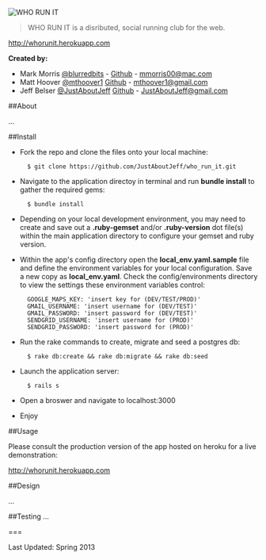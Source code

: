 ![WHO RUN IT](http://i.minus.com/iFQ6RJ7jHO4LB.png "WHO RUN IT")

> WHO RUN IT is a disributed, social running club for the web.

<http://whorunit.herokuapp.com>

**Created by:**

- Mark Morris [@blurredbits](http://www.twitter.com/blurredbits) - [Github]("https://github.com/blurredbits") - <mmorris00@mac.com>
- Matt Hoover [@mthoover1](http://www.twitter.com/mthoover1) [Github]("https://github.com/blurredbits") - <mthoover1@gmail.com>
- Jeff Belser [@JustAboutJeff](http://www.twitter.com/justaboutjeff) [Github]("https://github.com/JustAboutJeff") - <JustAboutJeff@gmail.com>

##About

 ...


##Install

- Fork the repo and clone the files onto your local machine:

    	$ git clone https://github.com/JustAboutJeff/who_run_it.git

- Navigate to the application directoy in terminal and run **bundle install** to gather the required gems:

    	$ bundle install

- Depending on your local development environment, you may need to create and save out a **.ruby-gemset** and/or **.ruby-version** dot file(s) within the main application directory to configure your gemset and ruby version.

- Within the app's config directory open the **local_env.yaml.sample** file and define the environment variables for your local configuration. Save a new copy as **local_env.yaml**. Check the config/environments directory to view the settings these environment variables control:

    	GOOGLE_MAPS_KEY: 'insert key for (DEV/TEST/PROD)'
    	GMAIL_USERNAME: 'insert username for (DEV/TEST)'
    	GMAIL_PASSWORD: 'insert password for (DEV/TEST)'
    	SENDGRID_USERNAME: 'insert username for (PROD)'
    	SENDGRID_PASSWORD: 'insert password for (PROD)'

- Run the rake commands to create, migrate and seed a postgres db:

    	$ rake db:create && rake db:migrate && rake db:seed

- Launch the application server:

		$ rails s

- Open a broswer and navigate to localhost:3000

- Enjoy

##Usage

Please consult the production version of the app hosted on heroku for a live demonstration:

<http://whorunit.herokuapp.com>

##Design

 ...


##Testing
 ...

===

Last Updated: Spring 2013

